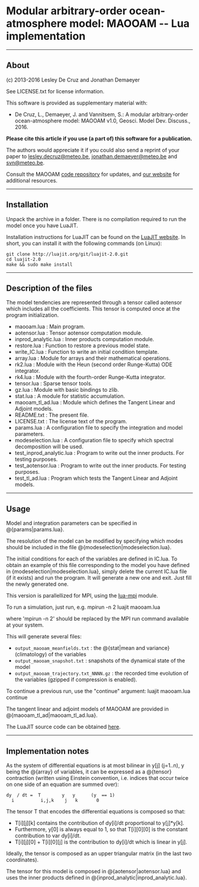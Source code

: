# Modular arbitrary-order ocean-atmosphere model: MAOOAM -- Lua implementation

------------------------------------------------------------------------

## About ##

(c) 2013-2016 Lesley De Cruz and Jonathan Demaeyer

See LICENSE.txt for license information.

This software is provided as supplementary material with:

* De Cruz, L., Demaeyer, J. and Vannitsem, S.: A modular arbitrary-order
ocean-atmosphere model: MAOOAM v1.0, Geosci. Model Dev. Discuss., 2016.

**Please cite this article if you use (a part of) this software for a
publication.**

The authors would appreciate it if you could also send a reprint of
your paper to <lesley.decruz@meteo.be>, <jonathan.demaeyer@meteo.be> and
<svn@meteo.be>. 

Consult the MAOOAM [code repository](http://www.github.com/Climdyn/MAOOAM)
for updates, and [our website](http://climdyn.meteo.be) for additional
resources.

------------------------------------------------------------------------

## Installation ##

Unpack the archive in a folder. There is no compilation required to run the
model once you have LuaJIT. 

Installation instructions for LuaJIT can be found on the [LuaJIT
website](http://luajit.org/install.html). In short, you can install it with the
following commands (on Linux):

```
git clone http://luajit.org/git/luajit-2.0.git
cd luajit-2.0
make && sudo make install
```

------------------------------------------------------------------------

##  Description of the files ##

The model tendencies are represented through a tensor called aotensor which
includes all the coefficients. This tensor is computed once at the program
initialization.

* maooam.lua : Main program.
* aotensor.lua : Tensor aotensor computation module.
* inprod_analytic.lua : Inner products computation module.
* restore.lua : Function to restore a previous model state.
* write_IC.lua : Function to write an initial condition template.
* array.lua : Module for arrays and their mathematical operations.
* rk2.lua : Module with the Heun (second order Runge-Kutta) ODE integrator.
* rk4.lua : Module with the fourth-order Runge-Kutta integrator.
* tensor.lua : Sparse tensor tools.
* gz.lua : Module with basic bindings to zlib.
* stat.lua : A module for statistic accumulation.
* maooam_tl_ad.lua : Module which defines the Tangent Linear and Adjoint models.
* README.txt : The present file.
* LICENSE.txt : The license text of the program.
* params.lua : A configuration file to specify the integration and model parameters.
* modeselection.lua : A configuration file to specify which spectral decomposition will be used.
* test_inprod_analytic.lua : Program to write out the inner products. For testing purposes.
* test_aotensor.lua : Program to write out the inner products. For testing purposes.
* test_tl_ad.lua : Program which tests the Tangent Linear and Adjoint models.

------------------------------------------------------------------------

## Usage ##

Model and integration parameters can be specified in @{params|params.lua}.

The resolution of the model can be modified by specifying which modes should be
included in the file @{modeselection|modeselection.lua}.

The initial conditions for each of the variables are defined in IC.lua.
To obtain an example of this file corresponding to the model you have defined
in {modeselection|modeselection.lua}, simply delete the current IC.lua file (if
it exists) and run the program. It will generate a new one and exit. Just fill
the newly generated one.

This version is parallellized for MPI, using the
[lua-mpi](https://colberg.org/lua-mpi/) module.

To run a simulation, just run, e.g.
    mpirun -n 2 luajit maooam.lua

where 'mpirun -n 2' should be replaced by the MPI run command available at
your system.

This will generate several files:

* `output_maooam_meanfields.txt` : the @{stat|mean and variance} (climatology) of the variables
* `output_maooam_snapshot.txt` : snapshots of the dynamical state of the model
* `output_maooam_trajectory.txt_NNNN.gz` : the recorded time evolution of the
  variables (gzipped if compression is enabled).

To continue a previous run, use the "continue" argument:
    luajit maooam.lua continue

The tangent linear and adjoint models of MAOOAM are provided in
@{maooam_tl_ad|maooam_tl_ad.lua}.

The LuaJIT source code can be obtained [here](http://luajit.org/download.html).

------------------------------------------------------------------------

## Implementation notes ##

As the system of differential equations is at most bilinear in y[j] (j=1..n), y
being the @{array} of variables, it can be expressed as a @{tensor} contraction
(written using Einstein convention, i.e. indices that occur twice on one side
of an equation are summed over):

    dy  / dt =  T        y   y      (y  == 1)
      i          i,j,k    j   k       0

The tensor T that encodes the differential equations is composed so that:

* T[i][j][k] contains the contribution of dy[i]/dt proportional to y[j]*y[k].
* Furthermore, y[0] is always equal to 1, so that T[i][0][0] is the constant
contribution to var dy[i]/dt.
* T[i][j][0] + T[i][0][j] is the contribution to  dy[i]/dt which is linear in
y[j].

Ideally, the tensor is composed as an upper triangular matrix (in the last two
coordinates).

The tensor for this model is composed in @{aotensor|aotensor.lua} and uses the
inner products defined in @{inprod_analytic|inprod_analytic.lua}.

